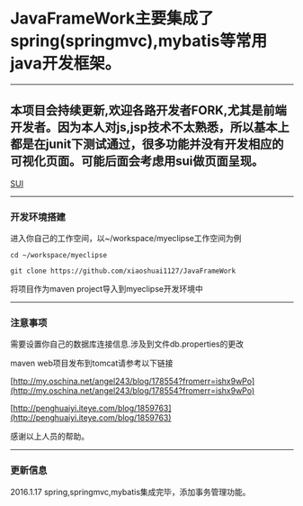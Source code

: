 # JavaFrameWork主要集成了spring(springmvc),mybatis等常用java开发框架。

***

## 本项目会持续更新,欢迎各路开发者FORK,尤其是前端开发者。因为本人对js,jsp技术不太熟悉，所以基本上都是在junit下测试通过，很多功能并没有开发相应的可视化页面。可能后面会考虑用sui做页面呈现。
[SUI](http://sui.taobao.org/sui/docs/index.html)

***
### 开发环境搭建
进入你自己的工作空间，以~/workspace/myeclipse工作空间为例

`cd ~/workspace/myeclipse`

`git clone https://github.com/xiaoshuai1127/JavaFrameWork`

将项目作为maven project导入到myeclipse开发环境中

***

### 注意事项

需要设置你自己的数据库连接信息.涉及到文件db.properties的更改

maven web项目发布到tomcat请参考以下链接

[http://my.oschina.net/angel243/blog/178554?fromerr=ishx9wPo](http://my.oschina.net/angel243/blog/178554?fromerr=ishx9wPo)

[http://penghuaiyi.iteye.com/blog/1859763](http://penghuaiyi.iteye.com/blog/1859763)

感谢以上人员的帮助。
***
### 更新信息
2016.1.17
spring,springmvc,mybatis集成完毕，添加事务管理功能。
